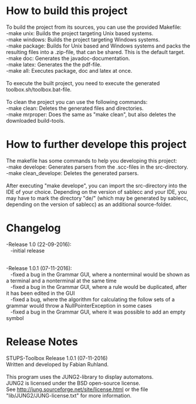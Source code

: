 How to build this project
==============

To build the project from its sources, you can use the provided Makefile:<br>
-make unix: Builds the project targeting Unix based systems.<br>
-make windows: Builds the project targeting Windows systems.<br>
-make package: Builds for Unix based and Windows systems and packs the resulting files into a .zip-file, that can be shared. This is the default target.<br>
-make doc: Generates the javadoc-documentation.<br>
-make latex: Generates the the pdf-file.<br>
-make all: Executes package, doc and latex at once.<br><br>
To execute the built project, you need to execute the generated toolbox.sh/toolbox.bat-file.<br><br>
To clean the project you can use the following commands:<br>
-make clean: Deletes the generated files and directories.<br>
-make mrproper: Does the same as "make clean", but also deletes the downloaded build-tools.

How to further develope this project
==============

The makefile has some commands to help you developing this project:<br>
-make develope: Generates parsers from the .scc-files in the src-directory.<br>
-make clean_develope: Deletes the generated parsers.<br><br>
After executing "make develope", you can import the src-directory into the IDE of your choice. Depending on the version of sablecc and your IDE, you may have to mark the directory "de/" (which may be generated by sablecc, depending on the version of sablecc) as an additional source-folder.

Changelog
==============
-Release 1.0 (22-09-2016):<br>
&nbsp;&nbsp;&nbsp;-initial release<br><br>

-Release 1.0.1 (07-11-2016):<br>
&nbsp;&nbsp;&nbsp;-fixed a bug in the Grammar GUI, where a nonterminal would be shown as a terminal and a nonterminal at the same time<br>
&nbsp;&nbsp;&nbsp;-fixed a bug in the Grammar GUI, where a rule would be duplicated, after it has been edited in the GUI<br>
&nbsp;&nbsp;&nbsp;-fixed a bug, where the algorithm for calculating the follow sets of a grammar would throw a NullPointerException in some cases<br>
&nbsp;&nbsp;&nbsp;-fixed a bug in the Grammar GUI, where it was possible to add an empty symbol<br>

Release Notes
==============
STUPS-Toolbox Release 1.0.1 (07-11-2016)<br>
Written and developed by Fabian Ruhland.<br><br>
This program uses the JUNG2-library to display automatons.<br>
JUNG2 is licensed under the BSD open-source license.<br>
See http://jung.sourceforge.net/site/license.html or the file "lib/JUNG2/JUNG-license.txt" for more information.
